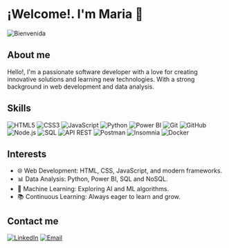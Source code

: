 # ¡Welcome!. I'm Maria 👋

![Bienvenida](https://i.giphy.com/media/v1.Y2lkPTc5MGI3NjExZmppdG53cTQwcGQxeWR1d3NmbGVwMTJ5eW4za3JkOXI5Y2ZjdzBuYyZlcD12MV9pbnRlcm5hbF9naWZfYnlfaWQmY3Q9Zw/bcKmIWkUMCjVm/giphy.gif)

## About me

Hello!, I'm a passionate software developer with a love for creating innovative solutions and learning new technologies. With a strong background in web development and data analysis.

## Skills

![HTML5](https://img.shields.io/badge/-HTML5-E34F26?style=flat&logo=html5&logoColor=white)
![CSS3](https://img.shields.io/badge/-CSS3-1572B6?style=flat&logo=css3&logoColor=white)
![JavaScript](https://img.shields.io/badge/-JavaScript-F7DF1E?style=flat&logo=javascript&logoColor=black)
![Python](https://img.shields.io/badge/-Python-3776AB?style=flat&logo=python&logoColor=white)
![Power BI](https://img.shields.io/badge/-Power%20BI-F2C811?style=flat&logo=powerbi&logoColor=white)
![Git](https://img.shields.io/badge/-Git-F05032?style=flat&logo=git&logoColor=white)
![GitHub](https://img.shields.io/badge/-GitHub-181717?style=flat&logo=github&logoColor=white)
![Node.js](https://img.shields.io/badge/-Node.js-339933?style=flat&logo=node.js&logoColor=white)
![SQL](https://img.shields.io/badge/-SQL-4479A1?style=flat&logo=sql&logoColor=white)
![API REST](https://img.shields.io/badge/-API%20REST-0088CC?style=flat&logo=api&logoColor=white)
![Postman](https://img.shields.io/badge/-Postman-FF6C37?style=flat&logo=postman&logoColor=white)
![Insomnia](https://img.shields.io/badge/-Insomnia-4000BF?style=flat&logo=insomnia&logoColor=white)
![Docker](https://img.shields.io/badge/-Docker-2496ED?style=flat&logo=docker&logoColor=white)

## Interests

- 🌐 Web Development: HTML, CSS, JavaScript, and modern frameworks.
- 📊 Data Analysis: Python, Power BI, SQL and NoSQL.
- 🤖 Machine Learning: Exploring AI and ML algorithms.
- 📚 Continuous Learning: Always eager to learn and grow.

## Contact me

[![LinkedIn](https://img.shields.io/badge/-LinkedIn-0077B5?style=flat&logo=linkedin&logoColor=white)](https://www.linkedin.com/in/ingmariatovar)
[![Email](https://img.shields.io/badge/-Email-D14836?style=flat&logo=gmail&logoColor=white)](mailto:ingmariatovar@gmail.com)

